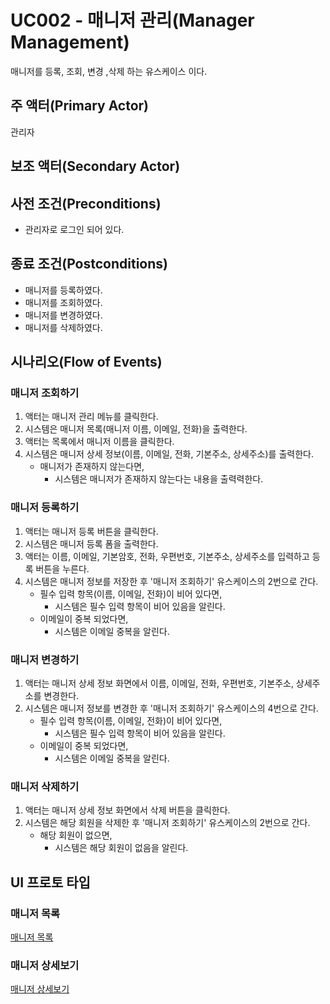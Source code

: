 # UC002 - 매니저 관리(Manager Management)
매니저를 등록, 조회, 변경 ,삭제 하는 유스케이스 이다.

## 주 액터(Primary Actor)
관리자

## 보조 액터(Secondary Actor)

## 사전 조건(Preconditions)
- 관리자로 로그인 되어 있다.

## 종료 조건(Postconditions)
- 매니저를 등록하였다.
- 매니저를 조회하였다.
- 매니저를 변경하였다.
- 매니저를 삭제하였다.

## 시나리오(Flow of Events)

### 매니저 조회하기

1. 액터는 매니저 관리 메뉴를 클릭한다. 
2. 시스템은 매니저 목록(매니저 이름, 이메일, 전화)을 출력한다.
3. 액터는 목록에서 매니저 이름을 클릭한다.
4. 시스템은 매니저 상세 정보(이름, 이메일, 전화, 기본주소, 상세주소)를 출력한다.
    - 매니저가 존재하지 않는다면, 
        - 시스템은 매니저가 존재하지 않는다는 내용을 출력력한다.

### 매니저 등록하기

1. 액터는 매니저 등록 버튼을 클릭한다.
2. 시스템은 매니저 등록 폼을 출력한다.
3. 액터는 이름, 이메일, 기본암호, 전화, 우편번호, 기본주소, 상세주소를 입력하고 등록 버튼을 누른다.
4. 시스템은 매니저 정보를 저장한 후 '매니저 조회하기' 유스케이스의 2번으로 간다.
    - 필수 입력 항목(이름, 이메일, 전화)이 비어 있다면,
        - 시스템은 필수 입력 항목이 비어 있음을 알린다.
    - 이메일이 중복 되었다면,
        - 시스템은 이메일 중복을 알린다.

### 매니저 변경하기

1. 액터는 매니저 상세 정보 화면에서 이름, 이메일, 전화, 우편번호, 기본주소, 상세주소를 변경한다.
2. 시스템은 매니저 정보를 변경한 후 '매니저 조회하기' 유스케이스의 4번으로 간다.
    - 필수 입력 항목(이름, 이메일, 전화)이 비어 있다면,
        - 시스템은 필수 입력 항목이 비어 있음을 알린다.
    - 이메일이 중복 되었다면,
        - 시스템은 이메일 중복을 알린다.

### 매니저 삭제하기
1. 액터는 매니저 상세 정보 화면에서 삭제 버튼을 클릭한다.
2. 시스템은 해당 회원을 삭제한 후 '매니저 조회하기' 유스케이스의 2번으로 간다.
    - 해당 회원이 없으면,
        - 시스템은 해당 회원이 없음을 알린다.

## UI 프로토 타입

### 매니저 목록
[매니저 목록](../../../../사진/porori.jpg)

### 매니저 상세보기
[매니저 상세보기](../../../../사진/bonobono.jpg)
